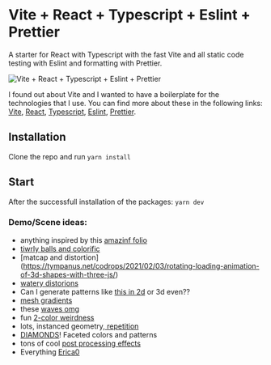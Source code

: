 # Vite + React + Typescript + Eslint + Prettier

A starter for React with Typescript with the fast Vite and all static code testing with Eslint and formatting with Prettier.

![Vite + React + Typescript + Eslint + Prettier](/resources/screenshot.png)

I found out about Vite and I wanted to have a boilerplate for the technologies that I use. You can find more about these in the following links: [Vite](https://github.com/vitejs/vite), [React](https://reactjs.org/), [Typescript](https://www.typescriptlang.org/), [Eslint](https://eslint.org/), [Prettier](https://prettier.io/).

## Installation

Clone the repo and run `yarn install`

## Start

After the successfull installation of the packages: `yarn dev`

### Demo/Scene ideas:

- anything inspired by this [amazinf folio](https://www.clicktorelease.com/code/)
- [tiwrly balls and colorific](https://tympanus.net/codrops/2021/01/26/twisted-colorful-spheres-with-three-js/)
- [matcap and distortion] (https://tympanus.net/codrops/2021/02/03/rotating-loading-animation-of-3d-shapes-with-three-js/)
- [watery distorions](https://tympanus.net/codrops/2019/10/08/creating-a-water-like-distortion-effect-with-three-js/)
- Can I generate patterns like [this in 2d](https://stock.adobe.com/images/id/174043177?as_campaign=Freepik&as_content=api&as_audience=idp&tduid=703681f219c142159a4ff9518023f749&as_channel=affiliate&as_campclass=redirect&as_source=arvato) or 3d even??
- [mesh gradients](https://meshgradient.in/?ref=producthunt)
- these [waves omg](https://stock.adobe.com/images/3d-abstract-wavy-background-with-modern-gradient-colors-motion-sound-wave-vector-illustration-for-banner-flyer-brochure-booklet-presentation-or-websites-design/485473447?asset_id=481528648)
- fun [2-color weirdness](https://as1.ftcdn.net/v2/jpg/04/81/31/02/1000_F_481310202_cpIUT3ISFVZHznlWL1UxI5hQxW2g1Dhy.jpg)
- lots, instanced geometry,[ repetition ](https://t4.ftcdn.net/jpg/04/70/98/65/240_F_470986542_LyCxmiLTTzowLg9mwhQu4B7kmN4YWXmy.jpg)
- [DIAMONDS](https://tympanus.net/codrops/2019/10/29/real-time-multiside-refraction-in-three-steps/)! Faceted colors and patterns
- tons of cool [post processing effects](https://docs.pmnd.rs/react-postprocessing/introduction)
- Everything [Erica0](https://www.instagram.com/p/CTNbtLVn27e/)
